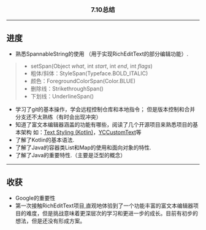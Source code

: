 <h3 align="center"> 7.10总结</h3>

---------------------------------

## 进度

- 熟悉SpannableString的使用 （用于实现RichEditText的部分编辑功能）.
  
> - setSpan(Object _what_, int _start_, int _end_, int _flags_)
> - 粗体/斜体：StyleSpan(Typeface.BOLD_ITALIC)
> - 颜色：ForegroundColorSpan(Color.BLUE)
> - 删除线：StrikethroughSpan()
> - 下划线：UnderlineSpan()

- 学习了git的基本操作，学会远程控制仓库和本地指令；
但是版本控制和合并分支还不太熟练（有时会出现冲突）
- 知道了富文本编辑器涵盖的功能有哪些，阅读了几个开源项目来熟悉项目的基本架构
如：[Text Styling (Kotlin)](https://github.com/android/user-interface-samples/tree/main/TextStyling)，[YCCustomText](https://github.com/yangchong211/YCCustomText)等
- 了解了Kotlin的基本语法.
- 了解了Java的容器类List和Map的使用和面向对象的特性.
- 了解了Java的重要特性.（主要是泛型的概念）

- -------------------------------------

## 收获

- Google的重要性
- 第一次接触RichEditText项目,直观地体验到了一个功能丰富的富文本编辑器项目的难度，但是挑战意味着更深层次的学习和更进一步的成长。目前有初步的想法，但是还没有形成方案。
